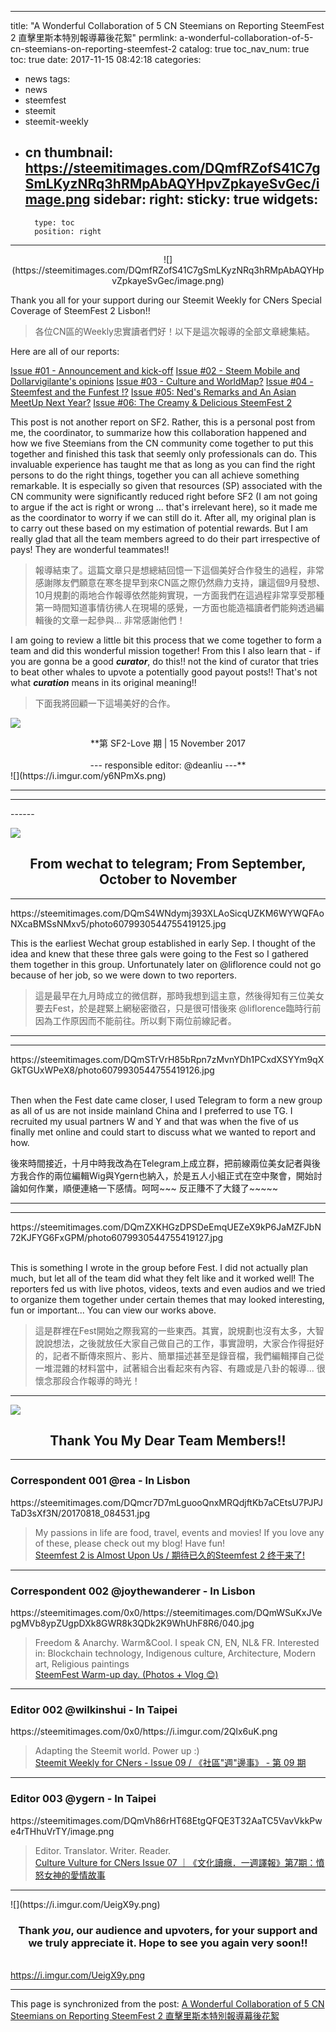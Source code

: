 
---
title: "A Wonderful Collaboration of 5 CN Steemians on Reporting SteemFest 2 直擊里斯本特別報導幕後花絮"
permlink: a-wonderful-collaboration-of-5-cn-steemians-on-reporting-steemfest-2
catalog: true
toc_nav_num: true
toc: true
date: 2017-11-15 08:42:18
categories:
- news
tags:
- news
- steemfest
- steemit
- steemit-weekly
- cn
thumbnail: https://steemitimages.com/DQmfRZofS41C7gSmLKyzNRq3hRMpAbAQYHpvZpkayeSvGec/image.png
sidebar:
    right:
        sticky: true
widgets:
    -
        type: toc
        position: right
---


<center>![](https://steemitimages.com/DQmfRZofS41C7gSmLKyzNRq3hRMpAbAQYHpvZpkayeSvGec/image.png)</center>

Thank you all for your support during our Steemit Weekly for CNers Special Coverage of SteemFest 2 Lisbon!!

>各位CN區的Weekly忠實讀者們好！以下是這次報導的全部文章總集結。

Here are all of our reports:

[Issue #01 - Announcement and kick-off](https://steemit.com/steemfest/@deanliu/special-frontline-coverage-of-steemfest-2-lisbon-by-steemit-weekly-for-cners-steemfest-issue-sf2-01)
[Issue #02 - Steem Mobile and Dollarvigilante's opinions](https://steemit.com/steemfest/@deanliu/special-frontline-coverage-of-steemfest-2-lisbon-by-steemit-weekly-for-cners-steemfest-issue-sf2-02)
[Issue #03 - Culture and WorldMap?](https://steemit.com/steemfest/@deanliu/special-frontline-coverage-of-steemfest-2-lisbon-by-steemit-weekly-for-cners-steemfest-issue-sf2-03)
[Issue #04 - Steemfest and the Funfest !?](https://steemit.com/steemfest/@deanliu/special-frontline-coverage-of-steemfest-2-lisbon-by-steemit-weekly-for-cners-steemfest-issue-sf2-04)
[Issue #05: Ned's Remarks and An Asian MeetUp Next Year?](https://steemit.com/steemfest/@deanliu/issue-sf2-05-ned-s-remarks-and-an-asian-meetup-next-year-special-frontline-coverage-of-steemfest-2-lisbon-by-steemit-weekly-for)
[Issue #06: The Creamy & Delicious SteemFest 2](https://steemit.com/steemfest/@deanliu/issue-sf2-06-the-creamy-and-delicious-steemfest-2-special-frontline-coverage-of-steemfest-2-lisbon-by-steemit-weekly-for-cners)

This post is not another report on SF2. Rather, this is a personal post from me, the coordinator, to summarize how this collaboration happened and how we five Steemians from the CN community come together to put this together and finished this task that seemly only professionals can do. This invaluable experience has taught me that as long as you can find the right persons to do the right things, together you can all achieve something remarkable. It is especially so given that resources (SP) associated with the CN community were significantly reduced right before SF2 (I am not going to argue if the act is right or wrong ... that's irrelevant here), so it made me as the coordinator to worry if we can still do it. After all, my original plan is to carry out these based on my estimation of potential rewards. But I am really glad that all the team members agreed to do their part irrespective of pays! They are wonderful teammates!!

>報導結束了。這篇文章只是想總結回憶一下這個美好合作發生的過程，非常感謝隊友們願意在寒冬提早到來CN區之際仍然鼎力支持，讓這個9月發想、10月規劃的兩地合作報導依然能夠實現，一方面我們在這過程非常享受那種第一時間知道事情彷彿人在現場的感覺，一方面也能造福讀者們能夠透過編輯後的文章一起參與... 非常感謝他們！

I am going to review a little bit this process that we come together to form a team and did this wonderful mission together! From this I also learn that - if you are gonna be a good ***curator***, do this!! not the kind of curator that tries to beat other whales to upvote a potentially good payout posts!! That's not what ***curation*** means in its original meaning!!

>下面我將回顧一下這場美好的合作。

![](https://i.imgur.com/UeigX9y.png)
<center>**第 SF2-Love 期     |     15 November 2017  <br><br>--- responsible editor: @deanliu ---** </center>
![](https://i.imgur.com/y6NPmXs.png)

------
<hr>
------

![](https://i.imgur.com/MVUijBY.png)
## <center>From wechat to telegram; From September, October to November </center>

<hr>

<div class="pull-left">https://steemitimages.com/DQmS4WNdymj393XLAoSicqUZKM6WYWQFAoNXcaBMSsNMxv5/photo6079930544755419125.jpg</div>

This is the earliest Wechat group established in early Sep. I thought of the idea and knew that these three gals were going to the Fest so I gathered them together in this group. Unfortunately later on @liflorence could not go because of her job, so we were down to two reporters. 

>這是最早在九月時成立的微信群，那時我想到這主意，然後得知有三位美女要去Fest，於是趕緊上網秘密徵召，只是很可惜後來 @liflorence臨時行前因為工作原因而不能前往。所以剩下兩位前線記者。

----

<hr>

<div class="pull-left">https://steemitimages.com/DQmSTrVrH85bRpn7zMvnYDh1PCxdXSYYm9qXGkTGUxWPeX8/photo6079930544755419126.jpg</div>

<br>Then when the Fest date came closer, I used Telegram to form a new group as all of us are not inside mainland China and I preferred to use TG. I recruited my usual partners W and Y and that was when the five of us finally met online and could start to discuss what we wanted to report and how. 

後來時間接近，十月中時我改為在Telegram上成立群，把前線兩位美女記者與後方我合作的兩位編輯Wig與Ygern也納入，於是五人小組正式在空中聚會，開始討論如何作業，順便連絡一下感情。呵呵~~~ 反正賺不了大錢了~~~~~

----

<hr>

<div class="pull-left">https://steemitimages.com/DQmZXKHGzDPSDeEmqUEZeX9kP6JaMZFJbN72KJFYG6FxGPM/photo6079930544755419127.jpg</div>

<br>This is something I wrote in the group before Fest. I did not actually plan much, but let all of the team did what they felt like and it worked well! The reporters fed us with live photos, videos, texts and even audios and we tried to organize them together under certain themes that may looked interesting, fun or important... You can view our works above.

>這是群裡在Fest開始之際我寫的一些東西。其實，說規劃也沒有太多，大智說說想法，之後就放任大家自己做自己的工作，事實證明，大家合作得挺好的，記者不斷傳來照片、影片、簡單描述甚至是錄音檔，我們編輯擇自己從一堆混雜的材料當中，試著組合出看起來有內容、有趣或是八卦的報導... 很懷念那段合作報導的時光！

------


![](https://i.imgur.com/MVUijBY.png)
## <center>Thank You My Dear Team Members!!</center>

<hr>

### Correspondent 001  @rea - In Lisbon

<div class="pull-left">https://steemitimages.com/DQmcr7D7mLguooQnxMRQdjftKb7aCEtsU7PJPJTaD3sXf3N/20170818_084531.jpg</div>

>My passions in life are food, travel, events and movies! If you love any of these, please check out my blog! Have fun! 
<br>[Steemfest 2 is Almost Upon Us / 期待已久的Steemfest 2 终于来了!](https://steemit.com/steemfest/@rea/steemfest-2-is-almost-upon-us)

------

### Correspondent 002  @joythewanderer - In Lisbon

<div class="pull-left">https://steemitimages.com/0x0/https://steemitimages.com/DQmWSuKxJVepgMVb8ypZUgpDXk8GWR8k3QDk2K9WhUhF8R6/040.jpg</div>

>Freedom & Anarchy. Warm&Cool. I speak CN, EN, NL& FR. Interested in: Blockchain technology, Indigenous culture, Architecture, Modern art, Religious paintings 
<br>[SteemFest Warm-up day. (Photos + Vlog 😊)](https://steemit.com/steemfest/@joythewanderer/steemfest-warm-up)

-----
### Editor 002  @wilkinshui - In Taipei

<div class="pull-left">https://steemitimages.com/0x0/https://i.imgur.com/2Qlx6uK.png</div>

>Adapting the Steemit world. Power up :) 
<br>[Steemit Weekly for CNers - Issue 09 / 《社區"週"邊事》 - 第 09 期](https://steemit.com/cn/@deanliu/steemit-weekly-for-cners-issue-08-09)

-----
### Editor 003  @ygern - In Taipei

<div class="pull-left">https://steemitimages.com/DQmVh86rHT68EtgQFQE3T32AaTC5VavVkkPwe4rTHhuVrTY/image.png</div>

>Editor. Translator. Writer. Reader. 
<br>[Culture Vulture for CNers Issue 07 ｜《文化讀癮．一週譯報》第7期：憤怒女神的愛情故事](https://steemit.com/cn/@deanliu/culture-vulture-for-cners-issue-07-7)

<hr>
![](https://i.imgur.com/UeigX9y.png)

### <center>Thank ***you***, our audience and upvoters, for your support and we truly appreciate it. Hope to see you again very soon!!</center>

<br>https://i.imgur.com/UeigX9y.png

- - -

This page is synchronized from the post: [A Wonderful Collaboration of 5 CN Steemians on Reporting SteemFest 2 直擊里斯本特別報導幕後花絮](https://steemit.com/@deanliu/a-wonderful-collaboration-of-5-cn-steemians-on-reporting-steemfest-2)
